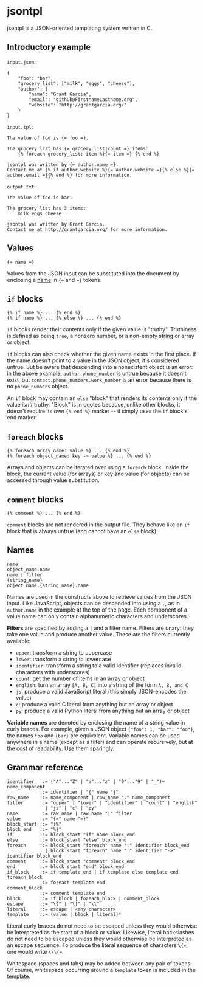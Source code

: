 jsontpl
=======

jsontpl is a JSON-oriented templating system written in C.

Introductory example
--------------------

`input.json`:

    {
        "foo": "bar",
        "grocery_list": ["milk", "eggs", "cheese"],
        "author": {
            "name": "Grant Garcia",
            "email": "github@FirstnameLastname.org",
            "website": "http://grantgarcia.org/"
        }
    }

`input.tpl`:

    The value of foo is {= foo =}.
    
    The grocery list has {= grocery_list|count =} items:
        {% foreach grocery_list: item %}{= item =} {% end %}
    
    jsontpl was written by {= author.name =}.
    Contact me at {% if author.website %}{= author.website =}{% else %}{= author.email =}{% end %} for more information.

`output.txt`:

    The value of foo is bar.
    
    The grocery list has 3 items:
        milk eggs cheese 
    
    jsontpl was written by Grant Garcia.
    Contact me at http://grantgarcia.org/ for more information.

Values
------

    {= name =}

Values from the JSON input can be substituted into the document by enclosing
a [name](#names) in `{=` and `=}` tokens.

`if` blocks
-----------

    {% if name %} ... {% end %}
    {% if name %} ... {% else %} ... {% end %}

`if` blocks render their contents only if the given value is "truthy".
Truthiness is defined as being `true`, a nonzero number, or a non-empty string
or array or object.

`if` blocks can also check whether the given name exists in the first place.
If the name doesn't point to a value in the JSON object, it's considered
untrue.  But be aware that descending into a nonexistent object is an error:
in the above example, `author.phone_number` is untrue because it doesn't exist,
but `contact.phone_numbers.work_number` is an error because there is no
`phone_numbers` object.

An `if` block may contain an `else` "block" that renders its contents only if
the value *isn't* truthy.  "Block" is in quotes because, unlike other blocks,
it doesn't require its own `{% end %}` marker -- it simply uses the `if`
block's end marker.

`foreach` blocks
----------------

    {% foreach array_name: value %} ... {% end %}
    {% foreach object_name: key -> value %} ... {% end %}

Arrays and objects can be iterated over using a `foreach` block.  Inside the
block, the current value (for arrays) or key and value (for objects) can be
accessed through value substitution.

`comment` blocks
----------------

    {% comment %} ... {% end %}

`comment` blocks are not rendered in the output file.  They behave like an
`if` block that is always untrue (and cannot have an `else` block).

Names
-----

    name
    object_name.name
    name | filter
    {string_name}
    object_name.{string_name}.name

Names are used in the constructs above to retrieve values from the JSON input.
Like JavaScript, objects can be descended into using a `.`, as in `author.name`
in the example at the top of the page.  Each component of a value name can only
contain alphanumeric characters and underscores.

**Filters** are specified by adding a `|` and a filter name.  Filters are
unary: they take one value and produce another value.  These are the filters
currently available:

* `upper`: transform a string to uppercase
* `lower`: transform a string to lowercase
* `identifier`: transform a string to a valid identifier (replaces invalid
  characters with underscores)
* `count`: get the number of items in an array or object
* `english`: turn an array `[A, B, C]` into a string of the form `A, B, and C`
* `js`: produce a valid JavaScript literal (this simply JSON-encodes the value)
* `c`: produce a valid C literal from anything but an array or object
* `py`: produce a valid Python literal from anything but an array or object

**Variable names** are denoted by enclosing the name of a string value in curly
braces.  For example, given a JSON object `{"foo": 1, "bar": "foo"}`, the names
`foo` and `{bar}` are equivalent.  Variable names can be used anywhere in a
name (except as a filter) and can operate recursively, but at the cost of
readability.  Use them sparingly.

Grammar reference
-----------------

    identifier  ::= ("A"..."Z" | "a"..."z" | "0"..."9" | "_")+
    name_component
                ::= identifier | "{" name "}"
    raw_name    ::= name_component | raw_name "." name_component
    filter      ::= "upper" | "lower" | "identifier" | "count" | "english"
                  | "js" | "c" | "py"
    name        ::= raw_name | raw_name "|" filter
    value       ::= "{=" name "=}"
    block_start ::= "{%"
    block_end   ::= "%}"
    if          ::= block_start "if" name block_end
    else        ::= block_start "else" block_end
    foreach     ::= block_start "foreach" name ":" identifier block_end
                  | block_start "foreach" name ":" identifier "->" identifier block_end
    comment     ::= block_start "comment" block_end
    end         ::= block_start "end" block_end
    if_block    ::= if template end | if template else template end
    foreach_block
                ::= foreach template end
    comment_block
                ::= comment template end
    block       ::= if_block | foreach_block | comment_block
    escape      ::= "\{" | "\}" | "\\"
    literal     ::= escape | <any character>
    template    ::= (value | block | literal)*

Literal curly braces do not need to be escaped unless they would otherwise be
interpreted as the start of a block or value.  Likewise, literal backslashes do
not need to be escaped unless they would otherwise be interpreted as an escape
sequence.  To produce the literal sequence of characters `\{=`, one would write
`\\\{=`.

Whitespace (spaces and tabs) may be added between any pair of tokens.  Of
course, whitespace occurring around a `template` token is included in the
template.